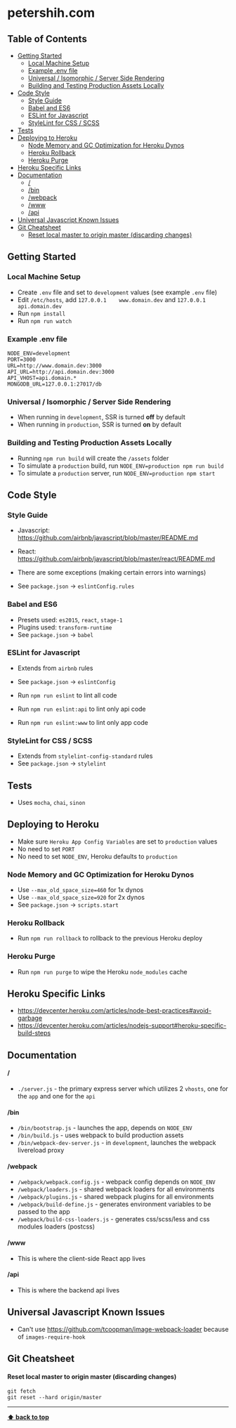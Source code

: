 # petershih.com

## Table of Contents

<!-- START doctoc generated TOC please keep comment here to allow auto update -->
<!-- DON'T EDIT THIS SECTION, INSTEAD RE-RUN doctoc TO UPDATE -->


- [Getting Started](#getting-started)
  - [Local Machine Setup](#local-machine-setup)
  - [Example .env file](#example-env-file)
  - [Universal / Isomorphic / Server Side Rendering](#universal--isomorphic--server-side-rendering)
  - [Building and Testing Production Assets Locally](#building-and-testing-production-assets-locally)
- [Code Style](#code-style)
  - [Style Guide](#style-guide)
  - [Babel and ES6](#babel-and-es6)
  - [ESLint for Javascript](#eslint-for-javascript)
  - [StyleLint for CSS / SCSS](#stylelint-for-css--scss)
- [Tests](#tests)
- [Deploying to Heroku](#deploying-to-heroku)
  - [Node Memory and GC Optimization for Heroku Dynos](#node-memory-and-gc-optimization-for-heroku-dynos)
  - [Heroku Rollback](#heroku-rollback)
  - [Heroku Purge](#heroku-purge)
- [Heroku Specific Links](#heroku-specific-links)
- [Documentation](#documentation)
    - [/](#)
    - [/bin](#bin)
    - [/webpack](#webpack)
    - [/www](#www)
    - [/api](#api)
- [Universal Javascript Known Issues](#universal-javascript-known-issues)
- [Git Cheatsheet](#git-cheatsheet)
    - [Reset local master to origin master (discarding changes)](#reset-local-master-to-origin-master-discarding-changes)

<!-- END doctoc generated TOC please keep comment here to allow auto update -->

## Getting Started

### Local Machine Setup

- Create `.env` file and set to `development` values (see example `.env` file)
- Edit `/etc/hosts`, add `127.0.0.1    www.domain.dev` and `127.0.0.1    api.domain.dev`
- Run `npm install`
- Run `npm run watch`

### Example .env file

```
NODE_ENV=development
PORT=3000
URL=http://www.domain.dev:3000
API_URL=http://api.domain.dev:3000
API_VHOST=api.domain.*
MONGODB_URL=127.0.0.1:27017/db
```

### Universal / Isomorphic / Server Side Rendering

- When running in `development`, SSR is turned **off** by default
- When running in `production`, SSR is turned **on** by default

### Building and Testing Production Assets Locally

- Running `npm run build` will create the `/assets` folder
- To simulate a `production` build, run `NODE_ENV=production npm run build`
- To simulate a `production` server, run `NODE_ENV=production npm start`

## Code Style

### Style Guide

- Javascript: https://github.com/airbnb/javascript/blob/master/README.md
- React: https://github.com/airbnb/javascript/blob/master/react/README.md

- There are some exceptions (making certain errors into warnings)
- See `package.json` -> `eslintConfig.rules`

### Babel and ES6

- Presets used: `es2015`, `react`, `stage-1`
- Plugins used: `transform-runtime`
- See `package.json` -> `babel`

### ESLint for Javascript

- Extends from `airbnb` rules
- See `package.json` -> `eslintConfig`


- Run `npm run eslint` to lint all code
- Run `npm run eslint:api` to lint only api code
- Run `npm run eslint:www` to lint only app code

### StyleLint for CSS / SCSS

- Extends from `stylelint-config-standard` rules
- See `package.json` -> `stylelint`

## Tests

- Uses `mocha`, `chai`, `sinon`

## Deploying to Heroku

- Make sure `Heroku App Config Variables` are set to `production` values
- No need to set `PORT`
- No need to set `NODE_ENV`, Heroku defaults to `production`

### Node Memory and GC Optimization for Heroku Dynos

- Use `--max_old_space_size=460` for 1x dynos
- Use `--max_old_space_size=920` for 2x dynos
- See `package.json` -> `scripts.start`

### Heroku Rollback

- Run `npm run rollback` to rollback to the previous Heroku deploy

### Heroku Purge

- Run `npm run purge` to wipe the Heroku `node_modules` cache

## Heroku Specific Links

- https://devcenter.heroku.com/articles/node-best-practices#avoid-garbage
- https://devcenter.heroku.com/articles/nodejs-support#heroku-specific-build-steps

## Documentation

#### /

- `./server.js` - the primary express server which utilizes 2 `vhosts`, one for the `app` and one for the `api`

#### /bin

- `/bin/bootstrap.js` - launches the app, depends on `NODE_ENV`
- `/bin/build.js` - uses webpack to build production assets
- `/bin/webpack-dev-server.js` - in `development`, launches the webpack livereload proxy

#### /webpack

- `/webpack/webpack.config.js` - webpack config depends on `NODE_ENV`
- `/webpack/loaders.js` - shared webpack loaders for all environments
- `/webpack/plugins.js` - shared webpack plugins for all environments
- `/webpack/build-define.js` - generates environment variables to be passed to the app
- `/webpack/build-css-loaders.js` - generates css/scss/less and css modules loaders (postcss)

#### /www

- This is where the client-side React app lives

#### /api

- This is where the backend api lives

## Universal Javascript Known Issues

- Can't use https://github.com/tcoopman/image-webpack-loader because of `images-require-hook`

## Git Cheatsheet

#### Reset local master to origin master (discarding changes)

```
git fetch
git reset --hard origin/master
```

---

**[⬆ back to top](#table-of-contents)**
